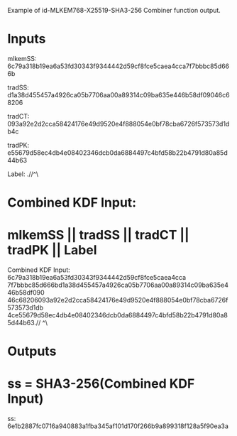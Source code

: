 Example of id-MLKEM768-X25519-SHA3-256 Combiner function output.

# Inputs
mlkemSS:
6c79a318b19ea6a53fd30343f9344442d59cf8fce5caea4cca7f7bbbc85d666b

tradSS:
d1a38d455457a4926ca05b7706aa00a89314c09ba635e446b58df09046c68206

tradCT:
093a92e2d2cca58424176e49d9520e4f888054e0bf78cba6726f573573d1db4c

tradPK:
e55679d58ec4db4e08402346dcb0da6884497c4bfd58b22b4791d80a85d44b63

Label:  \.//^\


# Combined KDF Input:
#  mlkemSS || tradSS || tradCT || tradPK || Label

Combined KDF Input: 6c79a318b19ea6a53fd30343f9344442d59cf8fce5caea4cca
7f7bbbc85d666bd1a38d455457a4926ca05b7706aa00a89314c09ba635e446b58df090
46c68206093a92e2d2cca58424176e49d9520e4f888054e0bf78cba6726f573573d1db
4ce55679d58ec4db4e08402346dcb0da6884497c4bfd58b22b4791d80a85d44b63\.//
^\


# Outputs
# ss = SHA3-256(Combined KDF Input)

ss: 6e1b2887fc0716a940883a1fba345af101d170f266b9a899318f128a5f90ea3a
